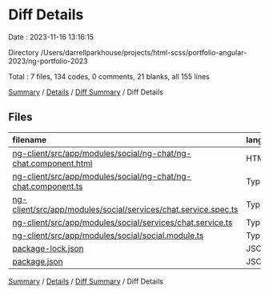 # Diff Details

Date : 2023-11-16 13:16:15

Directory /Users/darrellparkhouse/projects/html-scss/portfolio-angular-2023/ng-portfolio-2023

Total : 7 files,  134 codes, 0 comments, 21 blanks, all 155 lines

[Summary](results.md) / [Details](details.md) / [Diff Summary](diff.md) / Diff Details

## Files
| filename | language | code | comment | blank | total |
| :--- | :--- | ---: | ---: | ---: | ---: |
| [ng-client/src/app/modules/social/ng-chat/ng-chat.component.html](/ng-client/src/app/modules/social/ng-chat/ng-chat.component.html) | HTML | 8 | 0 | 1 | 9 |
| [ng-client/src/app/modules/social/ng-chat/ng-chat.component.ts](/ng-client/src/app/modules/social/ng-chat/ng-chat.component.ts) | TypeScript | 20 | 0 | 3 | 23 |
| [ng-client/src/app/modules/social/services/chat.service.spec.ts](/ng-client/src/app/modules/social/services/chat.service.spec.ts) | TypeScript | 35 | 0 | 12 | 47 |
| [ng-client/src/app/modules/social/services/chat.service.ts](/ng-client/src/app/modules/social/services/chat.service.ts) | TypeScript | 21 | 0 | 5 | 26 |
| [ng-client/src/app/modules/social/social.module.ts](/ng-client/src/app/modules/social/social.module.ts) | TypeScript | 2 | 0 | -2 | 0 |
| [package-lock.json](/package-lock.json) | JSON | 43 | 0 | 1 | 44 |
| [package.json](/package.json) | JSON | 5 | 0 | 1 | 6 |

[Summary](results.md) / [Details](details.md) / [Diff Summary](diff.md) / Diff Details